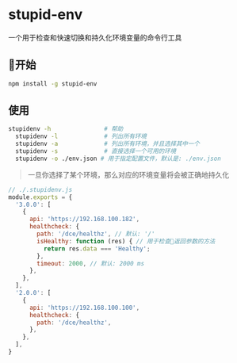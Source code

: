 # stupid-env
一个用于检查和快速切换和持久化环境变量的命令行工具

## 开始
``` bash
npm install -g stupid-env
```

## 使用
``` bash
stupidenv -h               # 帮助
  stupidenv -l             # 列出所有环境
  stupidenv -a             # 列出所有环境，并且选择其中一个
  stupidenv -s             # 直接选择一个可用的环境
  stupidenv -o ./env.json # 用于指定配置文件，默认是: ./env.json
```

> 一旦你选择了某个环境，那么对应的环境变量将会被正确地持久化

``` javascript
// ./.stupidenv.js
module.exports = {
  '3.0.0': [
    {
      api: 'https://192.168.100.182',
      healthcheck: {
        path: '/dce/healthz', // 默认: '/'
        isHealthy: function (res) { // 用于检查返回参数的方法
          return res.data === 'Healthy';
        },
        timeout: 2000, // 默认: 2000 ms
      },
    },
  ],
  '2.0.0': [
    {
      api: 'https://192.168.100.100',
      healthcheck: {
        path: '/dce/healthz',
      },
    },
  ],
}
```